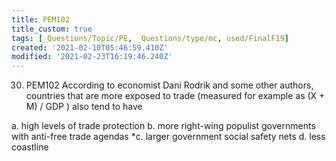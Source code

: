 ```yaml
---
title: PEM102
title_custom: true
tags: [_Questions/Topic/PE, _Questions/type/mc, used/FinalF19]
created: '2021-02-10T05:46:59.410Z'
modified: '2021-02-23T16:19:46.240Z'
---
```


30. PEM102 According to economist Dani Rodrik and some other authors, countries that are more exposed to trade (measured for example as (X + M) / GDP ) also tend to have

a. high levels of trade protection
b. more right-wing populist governments with anti-free trade agendas
*c. larger government social safety nets
d. less coastline
